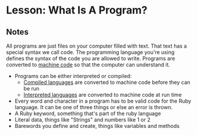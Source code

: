 # Lesson: What Is A Program?

## Notes

All programs are just files on your computer filled with text. That text has a special syntax we call code. The programming language you're using defines the syntax of the code you are allowed to write. Programs are converted to [machine code](https://en.wikipedia.org/wiki/Machine_code) so that the computer can understand it.

- Programs can be either interpreted or compiled:
  - [Compiled languages](https://en.wikipedia.org/wiki/Compiled_language) are converted to machine code before they can be run
  - [Interpreted languages](http://en.wikipedia.org/wiki/Interpreted_language) are converted to machine code at run time
- Every word and character in a program has to be valid code for the Ruby language. It can be one of three things or else an error is thrown.
- A Ruby keyword, something that's part of the ruby language
- Literal data, things like "Strings" and numbers like 1 or 2
- Barewords you define and create, things like variables and methods